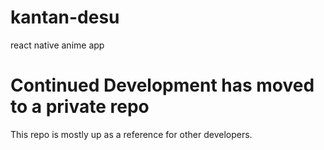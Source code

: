 # kantan-desu
react native anime app

# Continued Development has moved to a private repo
This repo is mostly up as a reference for other developers.
